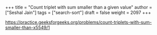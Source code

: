 +++
title = "Count triplet with sum smaller than a given value"
author = ["Seshal Jain"]
tags = ["search-sort"]
draft = false
weight = 2097
+++

<https://practice.geeksforgeeks.org/problems/count-triplets-with-sum-smaller-than-x5549/1>
